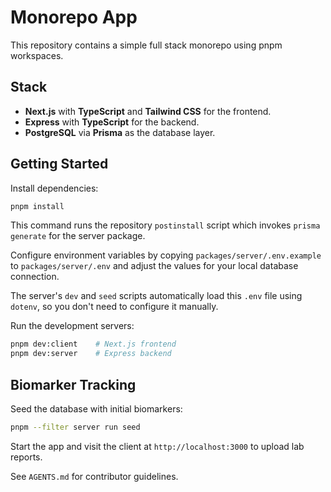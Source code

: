 # Monorepo App

This repository contains a simple full stack monorepo using pnpm workspaces.

## Stack

- **Next.js** with **TypeScript** and **Tailwind CSS** for the frontend.
- **Express** with **TypeScript** for the backend.
- **PostgreSQL** via **Prisma** as the database layer.

## Getting Started

Install dependencies:

```bash
pnpm install
```

This command runs the repository `postinstall` script which invokes
`prisma generate` for the server package.

Configure environment variables by copying
`packages/server/.env.example` to `packages/server/.env` and adjust
the values for your local database connection.

The server's `dev` and `seed` scripts automatically load this `.env` file
using `dotenv`, so you don't need to configure it manually.

Run the development servers:

```bash
pnpm dev:client    # Next.js frontend
pnpm dev:server    # Express backend
```

## Biomarker Tracking

Seed the database with initial biomarkers:

```bash
pnpm --filter server run seed
```

Start the app and visit the client at `http://localhost:3000` to upload lab reports.

See `AGENTS.md` for contributor guidelines.

